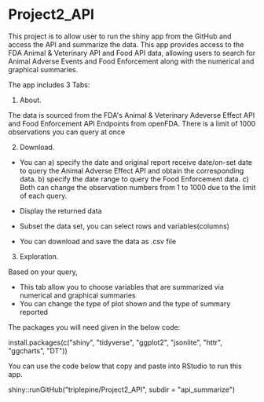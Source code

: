 # Project2_API

This project is to allow user to run the shiny app from the GitHub and access the API and summarize the data.
This app provides access to the FDA Animal & Veterinary API and Food API data, allowing users to search for Animal Adverse Events and Food Enforcement along with the numerical and graphical summaries.

The app includes 3 Tabs:
1. About.

The data is sourced from the FDA's Animal & Veterinary Adeverse Effect API and Food Enforcement API Endpoints from openFDA.
There is a limit of 1000 observations you can query at once

2. Download.

- You can a) specify the date and original report receive date/on-set date to query the Animal Adverse Effect API and obtain the corresponding data. b) specify the date range to query the Food Enforcement data. c) Both can change the observation numbers from 1 to 1000 due to the limit of each query.

- Display the returned data

- Subset the data set, you can select rows and variables(columns)

- You can download and save the data as .csv file

3. Exploration. 

Based on your query,
- This tab allow you to choose variables that are summarized via numerical and graphical summaries
- You can change the type of plot shown and the type of summary reported

The packages you will need given in the below code:

install.packages(c("shiny", "tidyverse", "ggplot2", "jsonlite", "httr", "ggcharts", "DT"))

You can use the code below that copy and paste into RStudio to run this app.

shiny::runGitHub("triplepine/Project2_API", subdir = "api_summarize")